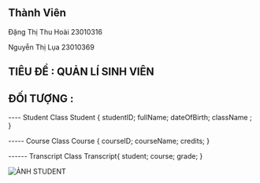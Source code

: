 
## Thành Viên 
Đặng Thị Thu Hoài 23010316

Nguyễn Thị Lụa    23010369
## TIÊU ĐỀ : QUẢN LÍ SINH VIÊN
## ĐỐI TƯỢNG :
---- Student
Class Student {
studentID;
fullName;
dateOfBirth;
className ;
}

----- Course
Class Course {
courseID;
courseName;
credits;
}

------ Transcript
Class Transcript{
student;
course;
grade;
}


![ẢNH STUDENT](https://github.com/user-attachments/assets/3428cb19-59a2-4906-bc1f-9795d3f2202d)



